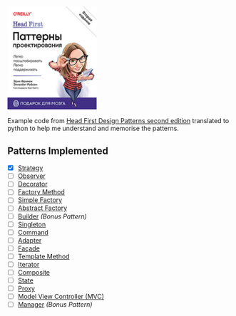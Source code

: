 
<img alt="Head First Design Patterns Second Edition" src="images\HeadFirstDesignPatterns.jpg" width="200"/>

Example code from [Head First Design Patterns second edition](https://www.piter.com/collection/all/product/head-first-patterny-proektirovaniya-2-e-izdanie) translated to python to help me understand and memorise the patterns.

## Patterns Implemented

- [x] [Strategy](chapter01_strategy)
- [ ] [Observer](chapter02_observer)
- [ ] [Decorator](chapter03_decorator)
- [ ] [Factory Method](chapter04_factory)
- [ ] [Simple Factory](chapter04_factory)
- [ ] [Abstract Factory](chapter04_factory)
- [ ] [Builder](chapter04_factory#builder-%EF%B8%8F%EF%B8%8F) _(Bonus Pattern)_
- [ ] [Singleton](chapter05_singleton)
- [ ] [Command](chapter06_command)
- [ ] [Adapter](chapter07_adapter_facade)
- [ ] [Façade](chapter07_adapter_facade)
- [ ] [Template Method](chapter08_template)
- [ ] [Iterator](chapter09_iterator_composite)
- [ ] [Composite](chapter09_iterator_composite)
- [ ] [State](chapter10_state)
- [ ] [Proxy](chapter11_proxy)
- [ ] [Model View Controller (MVC)](chapter12_compound)
- [ ] [Manager](chapter14_leftover) _(Bonus Pattern)_
